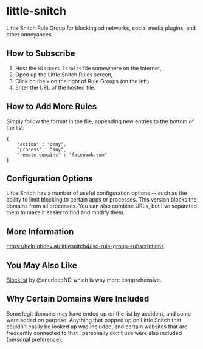 # little-snitch
Little Snitch Rule Group for blocking ad networks, social media plugins, and other annoyances.

## How to Subscribe

1. Host the `Blockers.lsrules` file somewhere on the Internet,
2. Open up the Little Snitch Rules screen,
3. Click on the `+` on the right of Rule Groups (on the left),
4. Enter the URL of the hosted file.

## How to Add More Rules

Simply follow the format in the file, appending new entries to the bottom of the list:

    {
        "action" : "deny",
        "process" : "any",
        "remote-domains" : "facebook.com"
    }

## Configuration Options

Little Snitch has a number of useful configuration options -- such as the ability to limit blocking to certain apps or processes. This version blocks the domains from all processes. You can also combine URLs, but I've separated them to make it easier to find and modify them.

## More Information

https://help.obdev.at/littlesnitch4/lsc-rule-group-subscriptions

## You May Also Like

[Blocklist](https://github.com/anudeepND/blacklist) by @anudeepND which is way more comprehensive.

## Why Certain Domains Were Included

Some legit domains may have ended up on the list by accident, and some were added on purpose. Anything that popped up on Little Snitch that couldn't easily be looked up was included, and certain websites that are frequently connected to that I personally don't use were also included (personal preference).
